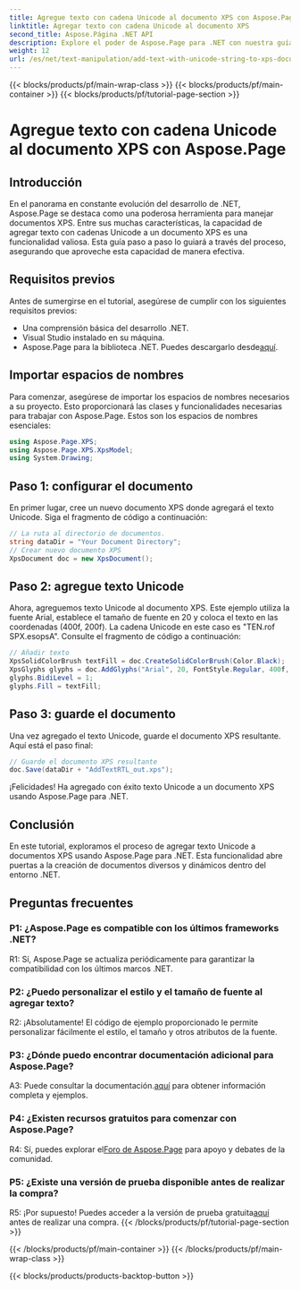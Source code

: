 ```yaml
---
title: Agregue texto con cadena Unicode al documento XPS con Aspose.Page
linktitle: Agregar texto con cadena Unicode al documento XPS
second_title: Aspose.Página .NET API
description: Explore el poder de Aspose.Page para .NET con nuestra guía paso a paso sobre cómo agregar texto Unicode a documentos XPS.
weight: 12
url: /es/net/text-manipulation/add-text-with-unicode-string-to-xps-document/
---
```


{{< blocks/products/pf/main-wrap-class >}}
{{< blocks/products/pf/main-container >}}
{{< blocks/products/pf/tutorial-page-section >}}

# Agregue texto con cadena Unicode al documento XPS con Aspose.Page

## Introducción

En el panorama en constante evolución del desarrollo de .NET, Aspose.Page se destaca como una poderosa herramienta para manejar documentos XPS. Entre sus muchas características, la capacidad de agregar texto con cadenas Unicode a un documento XPS es una funcionalidad valiosa. Esta guía paso a paso lo guiará a través del proceso, asegurando que aproveche esta capacidad de manera efectiva.

## Requisitos previos

Antes de sumergirse en el tutorial, asegúrese de cumplir con los siguientes requisitos previos:

- Una comprensión básica del desarrollo .NET.
- Visual Studio instalado en su máquina.
-  Aspose.Page para la biblioteca .NET. Puedes descargarlo desde[aquí](https://releases.aspose.com/page/net/).

## Importar espacios de nombres

Para comenzar, asegúrese de importar los espacios de nombres necesarios a su proyecto. Esto proporcionará las clases y funcionalidades necesarias para trabajar con Aspose.Page. Estos son los espacios de nombres esenciales:

```csharp
using Aspose.Page.XPS;
using Aspose.Page.XPS.XpsModel;
using System.Drawing;
```

## Paso 1: configurar el documento

En primer lugar, cree un nuevo documento XPS donde agregará el texto Unicode. Siga el fragmento de código a continuación:

```csharp
// La ruta al directorio de documentos.
string dataDir = "Your Document Directory";
// Crear nuevo documento XPS
XpsDocument doc = new XpsDocument();
```

## Paso 2: agregue texto Unicode

Ahora, agreguemos texto Unicode al documento XPS. Este ejemplo utiliza la fuente Arial, establece el tamaño de fuente en 20 y coloca el texto en las coordenadas (400f, 200f). La cadena Unicode en este caso es "TEN.rof SPX.esopsA". Consulte el fragmento de código a continuación:

```csharp
// Añadir texto
XpsSolidColorBrush textFill = doc.CreateSolidColorBrush(Color.Black);
XpsGlyphs glyphs = doc.AddGlyphs("Arial", 20, FontStyle.Regular, 400f, 200f, "TEN. rof SPX.esopsA");
glyphs.BidiLevel = 1;
glyphs.Fill = textFill;
```

## Paso 3: guarde el documento

Una vez agregado el texto Unicode, guarde el documento XPS resultante. Aquí está el paso final:

```csharp
// Guarde el documento XPS resultante
doc.Save(dataDir + "AddTextRTL_out.xps");
```

¡Felicidades! Ha agregado con éxito texto Unicode a un documento XPS usando Aspose.Page para .NET.

## Conclusión

En este tutorial, exploramos el proceso de agregar texto Unicode a documentos XPS usando Aspose.Page para .NET. Esta funcionalidad abre puertas a la creación de documentos diversos y dinámicos dentro del entorno .NET.

## Preguntas frecuentes

### P1: ¿Aspose.Page es compatible con los últimos frameworks .NET?

R1: Sí, Aspose.Page se actualiza periódicamente para garantizar la compatibilidad con los últimos marcos .NET.

### P2: ¿Puedo personalizar el estilo y el tamaño de fuente al agregar texto?

R2: ¡Absolutamente! El código de ejemplo proporcionado le permite personalizar fácilmente el estilo, el tamaño y otros atributos de la fuente.

### P3: ¿Dónde puedo encontrar documentación adicional para Aspose.Page?

 A3: Puede consultar la documentación.[aquí](https://reference.aspose.com/page/net/) para obtener información completa y ejemplos.

### P4: ¿Existen recursos gratuitos para comenzar con Aspose.Page?

 R4: Sí, puedes explorar el[Foro de Aspose.Page](https://forum.aspose.com/c/page/39) para apoyo y debates de la comunidad.

### P5: ¿Existe una versión de prueba disponible antes de realizar la compra?

 R5: ¡Por supuesto! Puedes acceder a la versión de prueba gratuita[aquí](https://releases.aspose.com/) antes de realizar una compra.
{{< /blocks/products/pf/tutorial-page-section >}}

{{< /blocks/products/pf/main-container >}}
{{< /blocks/products/pf/main-wrap-class >}}

{{< blocks/products/products-backtop-button >}}
